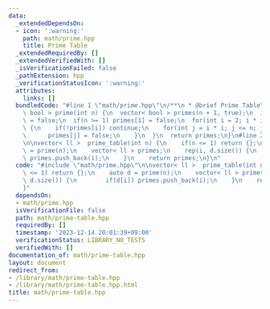 ```yaml
---
data:
  _extendedDependsOn:
  - icon: ':warning:'
    path: math/prime.hpp
    title: Prime Table
  _extendedRequiredBy: []
  _extendedVerifiedWith: []
  _isVerificationFailed: false
  _pathExtension: hpp
  _verificationStatusIcon: ':warning:'
  attributes:
    links: []
  bundledCode: "#line 1 \"math/prime.hpp\"\n/**\n * @brief Prime Table\n*/\nvector<\
    \ bool > prime(int n) {\n  vector< bool > primes(n + 1, true);\n  if(n >= 0) primes[0]\
    \ = false;\n  if(n >= 1) primes[1] = false;\n  for(int i = 2; i * i <= n; i++)\
    \ {\n    if(!primes[i]) continue;\n    for(int j = i * i; j <= n; j += i) {\n\
    \      primes[j] = false;\n    }\n  }\n  return primes;\n}\n#line 2 \"math/prime-table.hpp\"\
    \n\nvector< ll >  prime_table(int n) {\n    if(n <= 1) return {};\n    auto d\
    \ = prime(n);\n    vector< ll > primes;\n    rep(i, d.size()) {\n        if(d[i])\
    \ primes.push_back(i);\n    }\n    return primes;\n}\n"
  code: "#include \"math/prime.hpp\"\n\nvector< ll >  prime_table(int n) {\n    if(n\
    \ <= 1) return {};\n    auto d = prime(n);\n    vector< ll > primes;\n    rep(i,\
    \ d.size()) {\n        if(d[i]) primes.push_back(i);\n    }\n    return primes;\n\
    }"
  dependsOn:
  - math/prime.hpp
  isVerificationFile: false
  path: math/prime-table.hpp
  requiredBy: []
  timestamp: '2023-12-14 20:01:39+09:00'
  verificationStatus: LIBRARY_NO_TESTS
  verifiedWith: []
documentation_of: math/prime-table.hpp
layout: document
redirect_from:
- /library/math/prime-table.hpp
- /library/math/prime-table.hpp.html
title: math/prime-table.hpp
---
```


